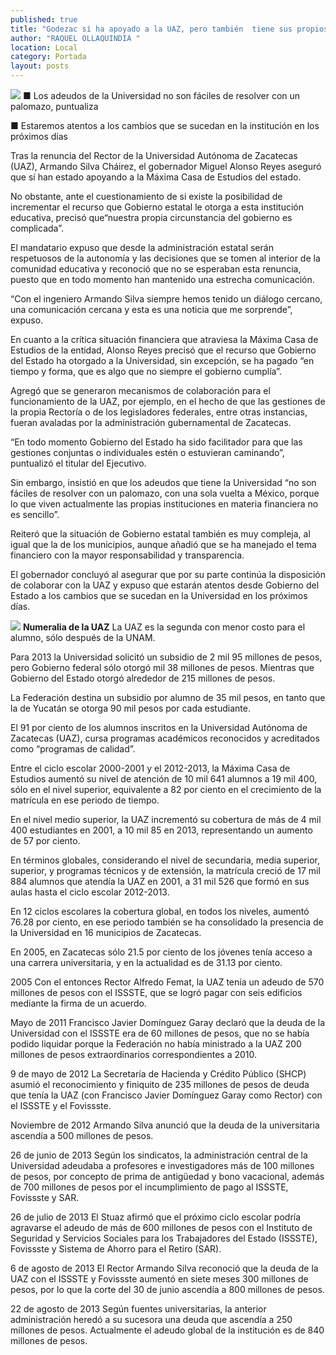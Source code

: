```yaml
---
published: true
title: "Godezac sí ha apoyado a la UAZ, pero también  tiene sus propios problemas financieros: MAR"
author: "RAQUEL OLLAQUINDIA "
location: Local
category: Portada
layout: posts
---
```


![](http://i.imgur.com/a5pZoUXm.jpg)
■ Los adeudos de la Universidad no son fáciles de resolver con un palomazo, puntualiza

■ Estaremos atentos a los cambios que se sucedan en la institución en los próximos días

Tras la renuncia del Rector de la Universidad Autónoma de Zacatecas (UAZ), Armando Silva Cháirez, el gobernador Miguel Alonso Reyes aseguró que sí han estado apoyando a la Máxima Casa de Estudios del estado. 

No obstante, ante el cuestionamiento de si existe la posibilidad de incrementar el recurso que Gobierno estatal le otorga a esta institución educativa, precisó que“nuestra propia circunstancia del gobierno es complicada”.

El mandatario expuso que desde la administración estatal serán respetuosos de la autonomía y las decisiones que se tomen al interior de la comunidad educativa y reconoció que no se esperaban esta renuncia, puesto que en todo momento han mantenido una estrecha comunicación.

“Con el ingeniero Armando Silva siempre hemos tenido un diálogo cercano, una comunicación cercana y esta es una noticia que me sorprende”, expuso.

En cuanto a la crítica situación financiera que atraviesa la Máxima Casa de Estudios de la entidad, Alonso Reyes precisó que el recurso que Gobierno del Estado ha otorgado a la Universidad, sin excepción, se ha pagado “en tiempo y forma, que es algo que no siempre el gobierno cumplía”.

Agregó que se generaron mecanismos de colaboración para el funcionamiento de la UAZ, por ejemplo, en el hecho de que las gestiones de la propia Rectoría o de los legisladores federales, entre otras instancias, fueran avaladas por la administración gubernamental de Zacatecas.

“En todo momento Gobierno del Estado ha sido facilitador para que las gestiones conjuntas o individuales estén o estuvieran caminando”, puntualizó el titular del Ejecutivo.

Sin embargo, insistió en que los adeudos que tiene la Universidad “no son fáciles de resolver con un palomazo, con una sola vuelta a México, porque lo que viven actualmente las propias instituciones en materia financiera no es sencillo”.

Reiteró que la situación de Gobierno estatal también es muy compleja, al igual que la de los municipios, aunque añadió que se ha manejado el tema financiero con la mayor responsabilidad y transparencia.

El gobernador concluyó al asegurar que por su parte continúa la disposición de colaborar con la UAZ y expuso que estarán atentos desde Gobierno del Estado a los cambios que se sucedan en la Universidad en los próximos días.

![](http://i.imgur.com/Kg4vHKwm.jpg)
**Numeralia de la UAZ**
La UAZ es la segunda con menor costo para el alumno, sólo después de la UNAM. 

Para 2013 la Universidad solicitó un subsidio de 2 mil 95 millones de pesos, pero Gobierno federal sólo otorgó mil 38 millones de pesos. Mientras que Gobierno del Estado otorgó alrededor de 215 millones de pesos. 

La Federación destina un subsidio por alumno de 35 mil pesos, en tanto que la de Yucatán se otorga 90 mil pesos por cada estudiante.

El 91 por ciento de los alumnos inscritos en la Universidad Autónoma de Zacatecas (UAZ), cursa programas académicos reconocidos y acreditados como “programas de calidad”. 

Entre el ciclo escolar 2000-2001 y el 2012-2013, la Máxima Casa de Estudios aumentó su nivel de atención de 10 mil 641 alumnos a 19 mil 400, sólo en el nivel superior, equivalente a 82 por ciento en el crecimiento de la matrícula en ese periodo de tiempo.

En el nivel medio superior, la UAZ incrementó su cobertura de más de 4 mil 400 estudiantes en 2001, a 10 mil 85 en 2013, representando un aumento de 57 por ciento.

En términos globales, considerando el nivel de secundaria, media superior, superior, y programas técnicos y de extensión, la matrícula creció de 17 mil 884 alumnos que atendía la UAZ en 2001, a 31 mil 526 que formó en sus aulas hasta el ciclo escolar 2012-2013.

En 12 ciclos escolares la cobertura global, en todos los niveles, aumentó 76.28 por ciento, en ese periodo también se ha consolidado la presencia de la Universidad en 16 municipios de Zacatecas.

En 2005, en Zacatecas sólo 21.5 por ciento de los jóvenes tenía acceso a una carrera universitaria, y en la actualidad es de 31.13 por ciento.

2005 
Con el entonces Rector Alfredo Femat, la UAZ tenía un adeudo de 570 millones de pesos con el ISSSTE, que se logró pagar con seis edificios mediante la firma de un acuerdo. 

Mayo de 2011 
Francisco Javier Domínguez Garay declaró que la deuda de la Universidad con el ISSSTE era de 60 millones de pesos, que no se había podido liquidar porque la Federación no había ministrado a la UAZ 200 millones de pesos extraordinarios correspondientes a 2010. 

9 de mayo de 2012 
La Secretaría de Hacienda y Crédito Público (SHCP) asumió el reconocimiento y finiquito de 235 millones de pesos de deuda que tenía la UAZ (con Francisco Javier Domínguez Garay como Rector) con el ISSSTE y el Fovissste.

Noviembre de 2012 
Armando Silva anunció que la deuda de la universitaria ascendía a 500 millones de pesos. 

26 de junio de 2013 
Según los sindicatos, la administración central de la Universidad adeudaba a profesores e investigadores más de 100 millones de pesos, por concepto de prima de antigüedad y bono vacacional, además de 700 millones de pesos por el incumplimiento de pago al ISSSTE, Fovissste y SAR.

26 de julio de 2013 
El Stuaz afirmó que el próximo ciclo escolar podría agravarse el adeudo de más de 600 millones de pesos con el Instituto de Seguridad y Servicios Sociales para los Trabajadores del Estado (ISSSTE), Fovissste y Sistema de Ahorro para el Retiro (SAR).

6 de agosto de 2013 
El Rector Armando Silva reconoció que la deuda de la UAZ con el ISSSTE y Fovissste aumentó en siete meses 300 millones de pesos, por lo que la corte del 30 de junio ascendía a 800 millones de pesos.

22 de agosto de 2013 
Según fuentes universitarias, la anterior administración heredó a su sucesora una deuda que ascendía a 250 millones de pesos. Actualmente el adeudo global de la institución es de 840 millones de pesos.
